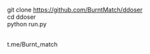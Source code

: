 git clone https://github.com/BurntMatch/ddoser
  ⁪⁬⁮⁮⁮⁮   
cd ddoser
  ⁪⁬⁮⁮⁮⁮   
python run.py

  ⁪⁬⁮⁮⁮⁮   
t.me/Burnt_match
